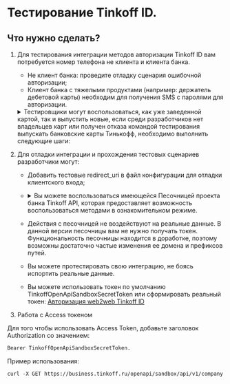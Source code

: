 # Тестирование Tinkoff ID.

## Что нужно сделать?


1. Для тестирования интеграции методов авторизации Tinkoff ID вам потребуется номер телефона не клиента и клиента банка.

    - Не клиент банка: проведите отладку сценария ошибочной авторизации;
    - Клиент банка с тяжелыми продуктами (например: держатель дебетовой карты) необходим для получения SMS с паролями для авторизации.
    <details><summary>Тестировщики могут воспользоваться, как уже заведенной картой, так и выпустить новые, если среди разработчиков нет владельцев карт или получен отказа командой тестирования выпускать банковские карты Тинькофф, необходимо выполнить следующие шаги:</summary>

    - Открыть дебетовую карту (Tinkoff Black) на другого сотрудника компании (например: менеджера). 
    Важно: у сотрудника не должно быть существующих карт Тинькофф, нельзя дополнительно открывать кредитную карту Тинькофф.
    - Отправить письмо команде Тинькофф, в котором будет указано, на какой телефонный номер (тестировщика) необходимо изменить получение SMS по операциям карты. 
    Альтернативный вариант: настроить редирект SMS от Tinkoff на номер телефона тестировщика. В данный момент это позволяют сделать только некоторые Android платформы, у iOS это сделать не получится.
    - Подтвердить по телефону смену номера (будет звонок сотрудника банка). Клиент должен знать на какой номер будет произведена смена
    - Провести тестирование.
    - Обратиться в банк с просьбой смены номера на исходный.
    - Подтвердить смену номера.
    </details>


2. Для отладки интеграции и прохождения тестовых сценариев разработчики могут:

    - Добавить тестовые redirect_uri в файл конфигурации для отладки клиентского входа;
    - <details><summary>Вы можете воспользоваться имеющейся Песочницей проекта банка Tinkoff API, которая предоставляет возможность воспользоваться методами в ознакомительном режиме.</summary>

    - Действия с песочницей не воздействуют на реальные данные. В данной версии песочницы вам не нужно получать токен. Функциональность песочницы находится в доработке, поэтому возможны достаточно частые изменения ее домена и префиксов путей. 
    - Вы можете протестировать свою интеграцию, не боясь испортить реальные данные.
    - Вы можете использовать токен по умолчанию TinkoffOpenApiSandboxSecretToken или сформировать реальный токен: [Авторизация web2web Tinkoff ID](https://tinkoff.github.io/tinkoff-id/w2w/)
    </details>

3. Работа с Access токеном

Для того чтобы использовать Access Token, добавьте заголовок Authorization со значением:
```html
Bearer TinkoffOpenApiSandboxSecretToken.
```
Пример использования:
```html
curl -X GET https://business.tinkoff.ru/openapi/sandbox/api/v1/company -H 'Authorization: Bearer TinkoffOpenApiSandboxSecretToken' -H 'Content-Type: application/json'
```